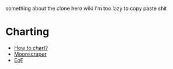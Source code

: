 <!-- TITLE: Welcome to the Clone Hero Wiki! -->
<!-- SUBTITLE: don't get lost man -->

something about the clone hero wiki I'm too lazy to copy paste shit

# Charting
* [How to chart?](charting)
* [Moonscraper](moonscraper)
* [EoF](eof)